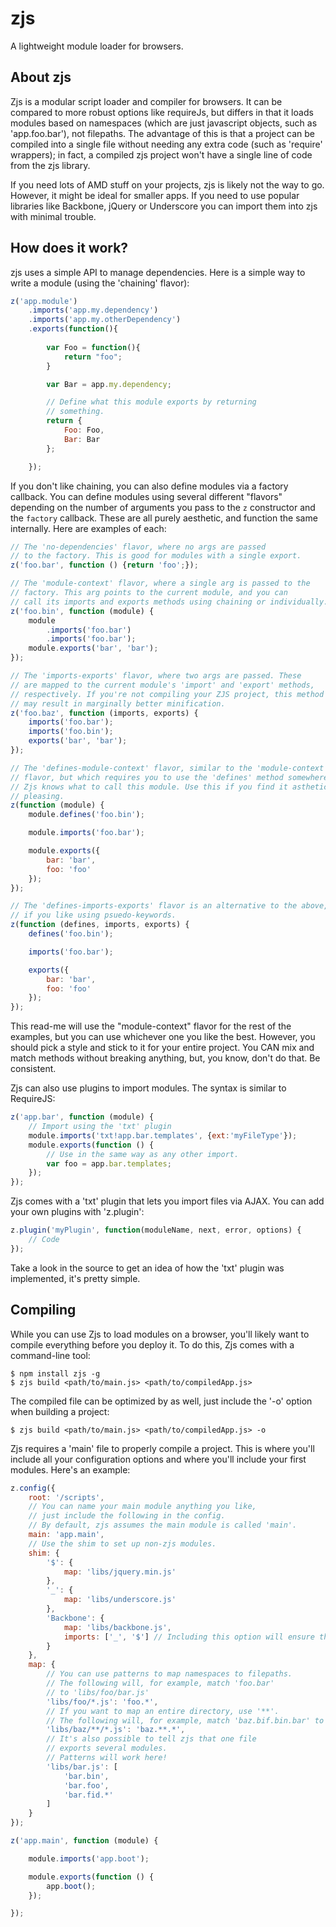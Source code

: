 zjs
===
A lightweight module loader for browsers.

About zjs
---------
Zjs is a modular script loader and compiler for browsers. It can be compared to
more robust options like requireJs, but differs in that it loads modules based on
namespaces (which are just javascript objects, such as 'app.foo.bar'), not filepaths.
The advantage of this is that a project can be compiled into a single file without
needing any extra code (such as 'require' wrappers); in fact, a compiled zjs project
won't have a single line of code from the zjs library.

If you need lots of AMD stuff on your projects, zjs is likely not the way to go. However,
it might be ideal for smaller apps. If you need to use popular libraries like Backbone, jQuery
or Underscore you can import them into zjs with minimal trouble.

How does it work?
-----------------
zjs uses a simple API to manage dependencies. Here is a simple way to write
a module (using the 'chaining' flavor):

```JavaScript    
z('app.module')
    .imports('app.my.dependency')
    .imports('app.my.otherDependency')
    .exports(function(){
        
        var Foo = function(){
            return "foo";
        }

        var Bar = app.my.dependency;

        // Define what this module exports by returning
        // something.
        return {
            Foo: Foo,
            Bar: Bar
        };

    });
```

If you don't like chaining, you can also define modules via a factory callback. You can
define modules using several different "flavors" depending on the number of 
arguments you pass to the `z` constructor and the `factory` callback. These
are all purely aesthetic, and function the same internally. Here are examples of each:

```JavaScript 
// The 'no-dependencies' flavor, where no args are passed
// to the factory. This is good for modules with a single export.
z('foo.bar', function () {return 'foo';});

// The 'module-context' flavor, where a single arg is passed to the
// factory. This arg points to the current module, and you can
// call its imports and exports methods using chaining or individually.
z('foo.bin', function (module) {
    module
        .imports('foo.bar')
        .imports('foo.bar');
    module.exports('bar', 'bar');
});

// The 'imports-exports' flavor, where two args are passed. These
// are mapped to the current module's 'import' and 'export' methods,
// respectively. If you're not compiling your ZJS project, this method
// may result in marginally better minification.
z('foo.baz', function (imports, exports) {
    imports('foo.bar');
    imports('foo.bin');
    exports('bar', 'bar');
});

// The 'defines-module-context' flavor, similar to the 'module-context'
// flavor, but which requires you to use the 'defines' method somewhere so
// Zjs knows what to call this module. Use this if you find it asthetically
// pleasing.
z(function (module) {
    module.defines('foo.bin');

    module.imports('foo.bar');

    module.exports({
        bar: 'bar',
        foo: 'foo'
    });
});

// The 'defines-imports-exports' flavor is an alternative to the above,
// if you like using psuedo-keywords.
z(function (defines, imports, exports) {
    defines('foo.bin');

    imports('foo.bar');

    exports({
        bar: 'bar',
        foo: 'foo'
    });
});
```

This read-me will use the "module-context" flavor for the rest of the examples,
but you can use whichever one you like the best. However, you should pick a style 
and stick to it for your entire project. You CAN mix and match methods without 
breaking anything, but, you know, don't do that. Be consistent.

Zjs can also use plugins to import modules. The syntax is similar to
RequireJS:

```JavaScript 
z('app.bar', function (module) {
    // Import using the 'txt' plugin
    module.imports('txt!app.bar.templates', {ext:'myFileType'});
    module.exports(function () {
        // Use in the same way as any other import.
        var foo = app.bar.templates;
    });
});
```

Zjs comes with a 'txt' plugin that lets you import files via AJAX. You can
add your own plugins with 'z.plugin':

```JavaScript 
z.plugin('myPlugin', function(moduleName, next, error, options) {
    // Code
});
```

Take a look in the source to get an idea of how  the 'txt' plugin was implemented, it's pretty simple. 

Compiling
---------
While you can use Zjs to load modules on a browser, you'll likely want to compile
everything before you deploy it. To do this, Zjs comes with a command-line tool:

```
$ npm install zjs -g
$ zjs build <path/to/main.js> <path/to/compiledApp.js>
```

The compiled file can be optimized by as well, just include the '-o' option
when building a project:
    
```
$ zjs build <path/to/main.js> <path/to/compiledApp.js> -o
```

Zjs requires a 'main' file to properly compile a project. This is where you'll include
all your configuration options and where you'll include your first modules. Here's an example:

```JavaScript 
z.config({
    root: '/scripts',
    // You can name your main module anything you like, 
    // just include the following in the config.
    // By default, zjs assumes the main module is called 'main'.
    main: 'app.main',
    // Use the shim to set up non-zjs modules.
    shim: {
        '$': {
            map: 'libs/jquery.min.js'
        },
        '_': {
            map: 'libs/underscore.js'
        },
        'Backbone': {
            map: 'libs/backbone.js',
            imports: ['_', '$'] // Including this option will ensure that backbone has underscore and jquery
        }
    },
    map: {
        // You can use patterns to map namespaces to filepaths.
        // The following will, for example, match 'foo.bar' 
        // to 'libs/foo/bar.js'
        'libs/foo/*.js': 'foo.*',
        // If you want to map an entire directory, use '**'.
        // The following will, for example, match 'baz.bif.bin.bar' to 'libs/baz/bif/bin/bar.js'
        'libs/baz/**/*.js': 'baz.**.*',
        // It's also possible to tell zjs that one file 
        // exports several modules.
        // Patterns will work here!
        'libs/bar.js': [
            'bar.bin',
            'bar.foo',
            'bar.fid.*'
        ]
    }
});

z('app.main', function (module) {

    module.imports('app.boot');

    module.exports(function () {
        app.boot();
    });

});
```